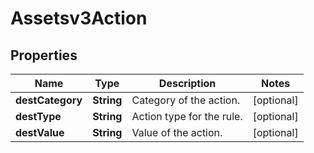 

# Assetsv3Action


## Properties

| Name | Type | Description | Notes |
|------------ | ------------- | ------------- | -------------|
|**destCategory** | **String** | Category of the action. |  [optional] |
|**destType** | **String** | Action type for the rule. |  [optional] |
|**destValue** | **String** | Value of the action. |  [optional] |



